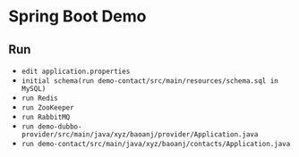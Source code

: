 # Spring Boot Demo

## Run
- `edit application.properties`
- `initial schema(run demo-contact/src/main/resources/schema.sql in MySQL)`
- `run Redis`
- `run ZooKeeper`
- `run RabbitMQ`
- `run demo-dubbo-provider/src/main/java/xyz/baoanj/provider/Application.java`
- `run demo-contact/src/main/java/xyz/baoanj/contacts/Application.java`
